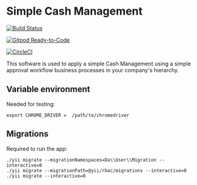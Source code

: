 # Simple Cash Management

[![Build Status](https://travis-ci.com/CorpoSense/tresorie.svg?branch=master)](https://travis-ci.com/CorpoSense/tresorie)

[![Gitpod Ready-to-Code](https://img.shields.io/badge/Gitpod-Ready--to--Code-blue?logo=gitpod)](https://gitpod.io/#https://github.com/CorpoSense/tresorie/tree/dev)

[![CircleCI](https://img.shields.io/circleci/project/github/bitsnaps/tresorie/circleci.svg)](https://circleci.com/gh/bitsnaps/tresorie)


This software is used to apply a simple Cash Management using a simple approval workflow business processes in your company's hierarchy.


## Variable environment
Needed for testing:
```
export CHROME_DRIVER =  /path/to/chromedriver
```

## Migrations
Required to run the app:
```
./yii migrate --migrationNamespaces=Da\\User\\Migration --interactive=0
./yii migrate --migrationPath=@yii/rbac/migrations --interactive=0
./yii migrate --interactive=0
```
